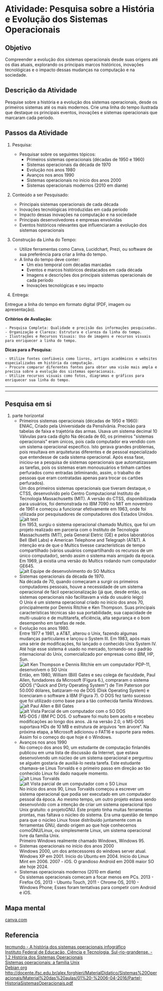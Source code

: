 # Atividade: Pesquisa sobre a História e Evolução dos Sistemas Operacionais

## Objetivo

Compreender a evolução dos sistemas operacionais desde suas origens até os dias atuais, explorando os principais marcos históricos, inovações tecnológicas e o impacto dessas mudanças na computação e na sociedade.

## Descrição da Atividade

Pesquise sobre a história e a evolução dos sistemas operacionais, desde os primeiros sistemas até os mais modernos. Crie uma linha do tempo ilustrada que destaque os principais eventos, inovações e sistemas operacionais que marcaram cada período.

## Passos da Atividade

1. Pesquisa:

    - Pesquisar sobre os seguintes tópicos:
        - Primeiros sistemas operacionais (décadas de 1950 e 1960)
        - Sistemas operacionais da década de 1970
        - Evolução nos anos 1980
        - Avanços nos anos 1990
        - Sistemas operacionais no início dos anos 2000
        - Sistemas operacionais modernos (2010 em diante)

2. Conteúdo a ser Pesquisado:

    - Principais sistemas operacionais de cada década
    - Inovações tecnológicas introduzidas em cada período
    - Impacto dessas inovações na computação e na sociedade
    - Principais desenvolvedores e empresas envolvidas
    - Eventos históricos relevantes que influenciaram a evolução dos sistemas operacionais

3. Construção da Linha do Tempo:

    - Utilize ferramentas como Canva, Lucidchart, Prezi, ou software de sua preferência para criar a linha do tempo.
    - A linha do tempo deve conter:
        - Um eixo temporal com décadas marcadas
        - Eventos e marcos históricos destacados em cada década
        - Imagens e descrições dos principais sistemas operacionais de cada período
        - Inovações tecnológicas e seu impacto

4. Entrega:

Entregue a linha do tempo em formato digital (PDF, imagem ou apresentação).

**Critérios de Avaliação:**

    - Pesquisa Completa: Qualidade e precisão das informações pesquisadas.
    - Organização e Clareza: Estrutura e clareza da linha do tempo.
    - Ilustrações e Recursos Visuais: Uso de imagens e recursos visuais para enriquecer a linha do tempo.

**Dicas para a Pesquisa:**

    - Utilize fontes confiáveis como livros, artigos acadêmicos e websites especializados em história da computação.
    - Procure comparar diferentes fontes para obter uma visão mais ampla e precisa sobre a evolução dos sistemas operacionais.
    - Utilize recursos visuais como fotos, diagramas e gráficos para enriquecer sua linha do tempo.

---
---

## Pesquisa em si

1. parte horizontal
    - Primeiros sistemas operacionais (décadas de 1950 e 1960): \
        ENIAC, Criado pela Universidade da Pensilvânia. Precisão para tabelas de faixa e trajetória das armas. Usava um sistema decimal 10 Válvulas para cada dígito
        Na década de 60, os primeiros "sistemas operacionais" eram únicos, pois cada computador era vendido com um sistema operacional específico. Isto gerava grandes problemas, pois resultava em arquiteturas diferentes e de pessoal especializado que entendesse de cada sistema operacional. Após essa fase, iniciou-se a pesquisa de sistemas operacionais que automatizassem as tarefas, pois os sistemas eram monousuários e tinham cartões perfurados como entradas (eliminando, assim, o trabalho de pessoas que eram contratadas apenas para trocar os cartões perfurados). \
        Um dos primeiros sistemas operacionais que tiveram destaque, o CTSS, desenvolvido pelo Centro Computacional Instituto de Tecnologia Massachusetts (MIT). A versão do CTSS, disponibilizada para usuários, foi demonstrada no IBM 7090 no MIT em novembro de 1961 e começou a funcionar efetivamente em 1963, onde foi utilizada por pesquisadores de computadores dos Estados Unidos. \
        ![alt text](img/UsuárioTrabalhandoNoIBM7090NoSOCTSS.png) \
        Em 1953, surgiu o sistema operacional chamado Multics, que foi um projeto realizado em parceria com o Instituto de Tecnologia Massachusetts (MIT), pela General Eletric (GE) e pelos laboratórios Bell (Bell Labs) e American Telephone and Telegraph (AT&T). A intenção era de que o Multics tivesse características de tempo compartilhado (vários usuários compartilhando os recursos de um único computador), sendo assim o sistema mais arrojado da época. Em 1969, já existia uma versão do Multics rodando num computador GE645. \
        ![alt Equipe de desenvolvimento do SO Multics](img/EquipeDeDesenvolvimentoDoSOMultics.png)
    - Sistemas operacionais da década de 1970. \
        Na década de 70, quando começaram a surgir os primeiros computadores pessoais, houve a necessidade de um sistema operacional de fácil operacionalização (já que, desde então, os sistemas operacionais não facilitavam a vida do usuário leigo) \
        O Unix é um sistema operacional criado no início dos anos 70, principalmente por Dennis Ritchie e Ken Thompson. Suas principais características técnicas são sua portabilidade, sua capacidade de multi-usuário e de multitarefa, eficiência, alta segurança e o bom desempenho em tarefas de rede.
    - Evolução nos anos 1980. \
        Entre 1977 e 1981, a AT&T, alterou o Unix, fazendo algumas mudanças particulares e lançou o System III. Em 1983, após mais uma série de modificações, foi lançado o conhecido Unix System IV. Até hoje esse sistema é usado no mercado, tornando-se o padrão internacional do Unix, comercializado por empresas como IBM, HP, Sun. \
        ![alt Ken Thompson e Dennis Ritchie em um computador PDP-11, desenvolvem o SO Unix](img/KenThompsonEDennisRitchieEmUmComputadorPDP11DesenvolvemOSOUnix.png) \
        Então, em 1980, William (Bill) Gates e seu colega de faculdade, Paul Allen, fundadores da Microsoft (Figura 6.), compraram o sistema QDOS ("Quick and Dirty Operating System") de Tim Paterson por 50.000 dólares, batizaram-no de DOS (Disk Operating System) e licenciaram o software à IBM (Figura 7). O DOS fez tanto sucesso que foi utilizado como base para a tão conhecida família Windows. \
        ![alt Paul Allen e Bill Gates](img/PaulAllen-BillGates.png)
        ![alt Vista Parcial de um computador com o SO DOS](img/VistaParcialDeUmComputadorComOSODOS.png) \
        MS-DOS / IBM PC DOS. O software foi muito bem aceito e recebeu modificações ao longo dos anos. Já na versão 2.0, o MS-DOS suportava HDs de 10 MB e estrutura de arquivos “em árvore”. Na próxima etapa, a Microsoft adicionou o FAT16 e suporte para redes. Assim foi o começo do que hoje é o Windows.
    - Avanços nos anos 1990 \
        No começo dos anos 90, um estudante de computação finlandês publicou em uma lista de discussão da Internet, que estava desenvolvendo um núcleo de um sistema operacional e perguntou se alguém gostaria de auxiliá-lo nesta tarefa. Este estudante chamava-se Linus Torvalds e o primeiro passo em direção ao tão conhecido Linux foi dado naquele momento. \
        ![alt Linus Torvalds](img/LinusTorvalds.png)
        ![alt Vista parcial de um computador com o SO Linux](img/VistaParcialDeUmComputadorComOSOLinux.png) \
        No início dos anos 90, Linus Torvalds começou a escrever um sistema operacional que podia ser executado em um computador pessoal da época. Ao mesmo tempo, um outro projeto estava sendo desenvolvido com a intenção de criar um sistema operacional tipo Unix gratuito: o projetoGNU. Este projeto tinha muitas ferramentas prontas, mas faltava o núcleo do sistema. Era uma questão de tempo para que o núcleo Linux fosse distribuído juntamente com as ferramentas GNU, dando origem ao que hoje conhecemos comoGNU/Linux, ou simplesmente Linux, um sistema operacional livre da família Unix. \
        Primeiro Windows realmente chamado Windows, Windows 95.
    - Sistemas operacionais no início dos anos 2000 \
        Windows 2000, um dos antecessores do windows server atual.  Windows XP em 2001. Inicio do Ubuntu em 2004. Inicio do Linux Mint em 2006. 2007 - iOS. O grandioso Android em 2008 maior SO ate hoje 2024.
    - Sistemas operacionais modernos (2010 em diante) \
        Os sistemas operacionais comecam a focar menos em PCs. 2013 - Firefox OS, 2013 - Ubuntu Touch, 2011 - Chrome OS, 2010 - Windows Phone; Esses foram tentativas para competir com Android e iOS.

## Mapa mental

[canva.com](https://www.canva.com/design/DAGNL_14RLY/q7oJKju8aVXXukTS97hgwA/edit?utm_content=DAGNL_14RLY&utm_campaign=designshare&utm_medium=link2&utm_source=sharebutton)

## Referencia

[tecmundo - A história dos sistemas operacionais infográfico](https://www.tecmundo.com.br/linux/2031-a-historia-dos-sistemas-operacionais.htm) \
[Instituto Federal de Educação, Ciência e Tecnologia, Sul-rio-grandense. - 1.2 História dos Sistemas Operacionais](http://uab.ifsul.edu.br/tsiad/conteudo/modulo1/sop/ua/at2/03.html) \
[Sistemas operacionais: a família Unix](https://edu.gcfglobal.org/pt/conhecimentos-tecnologicos/sistemas-operacionais-a-familia-unix/1/) \
[Debian org](https://www.debian.org/intro/about.pt.html)
http://docente.ifsc.edu.br/alex.forghieri/MaterialDidatico/Sistemas%20Operacionais/Material%20das%20aulas/01%20-%2006-04-2016/ParteI-HistoriaSistemasOperacionais.pdf